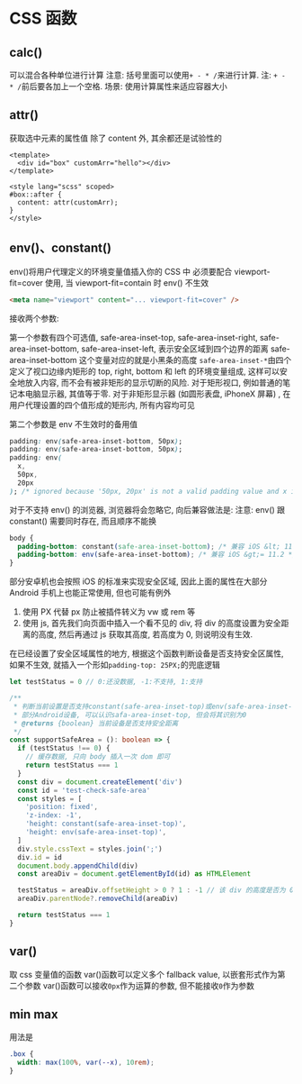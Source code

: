 # CSS 函数

## calc()

可以混合各种单位进行计算
注意: 括号里面可以使用`+ - * /`来进行计算. 注: `+ - * /`前后要各加上一个空格.
场景: 使用计算属性来适应容器大小

## attr()

获取选中元素的属性值
除了 content 外, 其余都还是试验性的

```vue
<template>
  <div id="box" customArr="hello"></div>
</template>

<style lang="scss" scoped>
#box::after {
  content: attr(customArr);
}
</style>
```

## env()、constant()

env()将用户代理定义的环境变量值插入你的 CSS 中
必须要配合 viewport-fit=cover 使用, 当 viewport-fit=contain 时 env() 不生效

```html
<meta name="viewport" content="... viewport-fit=cover" />
```

接收两个参数:

第一个参数有四个可选值,
safe-area-inset-top, safe-area-inset-right, safe-area-inset-bottom, safe-area-inset-left, 表示安全区域到四个边界的距离
safe-area-inset-bottom 这个变量对应的就是小黑条的高度
`safe-area-inset-*`由四个定义了视口边缘内矩形的 top, right, bottom 和 left 的环境变量组成, 这样可以安全地放入内容, 而不会有被非矩形的显示切断的风险. 对于矩形视口, 例如普通的笔记本电脑显示器, 其值等于零. 对于非矩形显示器 (如圆形表盘, iPhoneX 屏幕) , 在用户代理设置的四个值形成的矩形内, 所有内容均可见

第二个参数是 env 不生效时的备用值

```css
padding: env(safe-area-inset-bottom, 50px);
padding: env(safe-area-inset-bottom, 50px);
padding: env(
  x,
  50px,
  20px
); /* ignored because '50px, 20px' is not a valid padding value and x is not a valid environment variable */
```

对于不支持 env() 的浏览器, 浏览器将会忽略它, 向后兼容做法是:
注意: env() 跟 constant() 需要同时存在, 而且顺序不能换

```css
body {
  padding-bottom: constant(safe-area-inset-bottom); /* 兼容 iOS &lt; 11.2 */
  padding-bottom: env(safe-area-inset-bottom); /* 兼容 iOS &gt;= 11.2 */
}
```

部分安卓机也会按照 iOS 的标准来实现安全区域, 因此上面的属性在大部分 Android 手机上也能正常使用, 但也可能有例外

1. 使用 PX 代替 px 防止被插件转义为 vw 或 rem 等
2. 使用 js, 首先我们向页面中插入一个看不见的 div, 将 div 的高度设置为安全距离的高度, 然后再通过 js 获取其高度, 若高度为 0, 则说明没有生效.

在已经设置了安全区域属性的地方, 根据这个函数判断设备是否支持安全区属性, 如果不生效, 就插入一个形如`padding-top: 25PX;`的兜底逻辑

```ts
let testStatus = 0 // 0:还没数据, -1:不支持, 1:支持

/**
 * 判断当前设置是否支持constant(safe-area-inset-top)或env(safe-area-inset-top);
 * 部分Android设备, 可以认识safa-area-inset-top, 但会将其识别为0
 * @returns {boolean} 当前设备是否支持安全距离
 */
const supportSafeArea = (): boolean => {
  if (testStatus !== 0) {
    // 缓存数据, 只向 body 插入一次 dom 即可
    return testStatus === 1
  }
  const div = document.createElement('div')
  const id = 'test-check-safe-area'
  const styles = [
    'position: fixed',
    'z-index: -1',
    'height: constant(safe-area-inset-top)',
    'height: env(safe-area-inset-top)',
  ]
  div.style.cssText = styles.join(';')
  div.id = id
  document.body.appendChild(div)
  const areaDiv = document.getElementById(id) as HTMLElement

  testStatus = areaDiv.offsetHeight > 0 ? 1 : -1 // 该 div 的高度是否为 0
  areaDiv.parentNode?.removeChild(areaDiv)

  return testStatus === 1
}
```

## var()

取 css 变量值的函数
var()函数可以定义多个 fallback value, 以嵌套形式作为第二个参数
var()函数可以接收`0px`作为运算的参数, 但不能接收`0`作为参数

## min max

用法是

```css
.box {
  width: max(100%, var(--x), 10rem);
}
```
